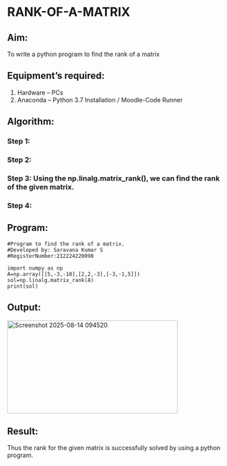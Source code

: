 # RANK-OF-A-MATRIX
## Aim:
To write a python program to find the rank of a matrix
## Equipment’s required:
1. 	Hardware – PCs
2. 	Anaconda – Python 3.7 Installation / Moodle-Code Runner
## Algorithm:
### Step 1: 
### Step 2: 
### Step 3: Using the np.linalg.matrix_rank(), we can find the rank of the given matrix.
### Step 4: 
## Program:
```
#Program to find the rank of a matrix.
#Developed by: Saravana Kumar S
#RegisterNumber:212224220090

import numpy as np
A=np.array([[5,-3,-10],[2,2,-3],[-3,-1,5]])
sol=np.linalg.matrix_rank(A)
print(sol)
```
## Output:
<img width="395" height="215" alt="Screenshot 2025-08-14 094520" src="https://github.com/user-attachments/assets/ae62c4bf-1a77-40ea-aa87-f1a52266341a" />

## Result:
Thus the rank for the given matrix is successfully solved by  using a python program.

